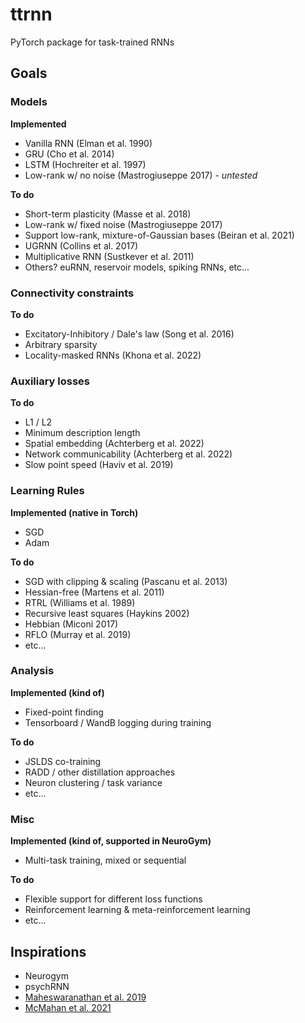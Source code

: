 # ttrnn
PyTorch package for task-trained RNNs

## Goals
### Models
**Implemented**
* Vanilla RNN (Elman et al. 1990)
* GRU (Cho et al. 2014)
* LSTM (Hochreiter et al. 1997)
* Low-rank w/ no noise (Mastrogiuseppe 2017) - *untested*

**To do**
* Short-term plasticity (Masse et al. 2018)
* Low-rank w/ fixed noise (Mastrogiuseppe 2017)
* Support low-rank, mixture-of-Gaussian bases (Beiran et al. 2021)
* UGRNN (Collins et al. 2017)
* Multiplicative RNN (Sustkever et al. 2011)
* Others? euRNN, reservoir models, spiking RNNs, etc...

### Connectivity constraints
**To do**
* Excitatory-Inhibitory / Dale's law (Song et al. 2016)
* Arbitrary sparsity
* Locality-masked RNNs (Khona et al. 2022)

### Auxiliary losses
**To do**
* L1 / L2
* Minimum description length
* Spatial embedding (Achterberg et al. 2022)
* Network communicability (Achterberg et al. 2022)
* Slow point speed (Haviv et al. 2019)

### Learning Rules
**Implemented (native in Torch)**
* SGD
* Adam

**To do**
* SGD with clipping & scaling (Pascanu et al. 2013)
* Hessian-free (Martens et al. 2011)
* RTRL (Williams et al. 1989)
* Recursive least squares (Haykins 2002)
* Hebbian (Miconi 2017)
* RFLO (Murray et al. 2019)
* etc...

### Analysis
**Implemented (kind of)**
* Fixed-point finding
* Tensorboard / WandB logging during training

**To do**
* JSLDS co-training
* RADD / other distillation approaches
* Neuron clustering / task variance
* etc...

### Misc
**Implemented (kind of, supported in NeuroGym)**
* Multi-task training, mixed or sequential

**To do**
* Flexible support for different loss functions
* Reinforcement learning & meta-reinforcement learning
* etc...

## Inspirations
* Neurogym
* psychRNN
* [Maheswaranathan et al. 2019](https://www.ncbi.nlm.nih.gov/pmc/articles/PMC7416639/)
* [McMahan et al. 2021](https://proceedings.neurips.cc/paper/2021/hash/b87039703fe79778e9f140b78621d7fb-Abstract.html)
